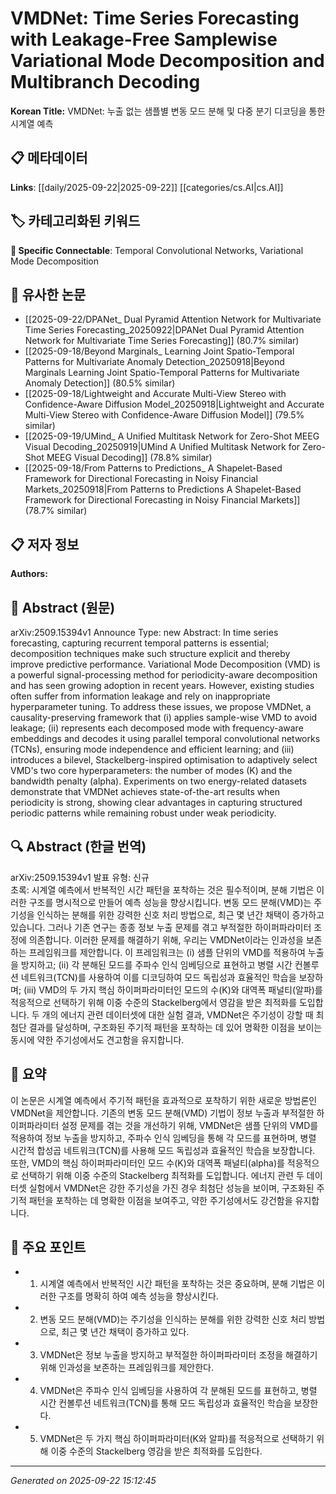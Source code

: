 # VMDNet: Time Series Forecasting with Leakage-Free Samplewise Variational Mode Decomposition and Multibranch Decoding

**Korean Title:** VMDNet: 누출 없는 샘플별 변동 모드 분해 및 다중 분기 디코딩을 통한 시계열 예측

## 📋 메타데이터

**Links**: [[daily/2025-09-22|2025-09-22]] [[categories/cs.AI|cs.AI]]

## 🏷️ 카테고리화된 키워드
**🔗 Specific Connectable**: Temporal Convolutional Networks, Variational Mode Decomposition

## 🔗 유사한 논문
- [[2025-09-22/DPANet_ Dual Pyramid Attention Network for Multivariate Time Series Forecasting_20250922|DPANet Dual Pyramid Attention Network for Multivariate Time Series Forecasting]] (80.7% similar)
- [[2025-09-18/Beyond Marginals_ Learning Joint Spatio-Temporal Patterns for Multivariate Anomaly Detection_20250918|Beyond Marginals Learning Joint Spatio-Temporal Patterns for Multivariate Anomaly Detection]] (80.5% similar)
- [[2025-09-18/Lightweight and Accurate Multi-View Stereo with Confidence-Aware Diffusion Model_20250918|Lightweight and Accurate Multi-View Stereo with Confidence-Aware Diffusion Model]] (79.5% similar)
- [[2025-09-19/UMind_ A Unified Multitask Network for Zero-Shot MEEG Visual Decoding_20250919|UMind A Unified Multitask Network for Zero-Shot MEEG Visual Decoding]] (78.8% similar)
- [[2025-09-18/From Patterns to Predictions_ A Shapelet-Based Framework for Directional Forecasting in Noisy Financial Markets_20250918|From Patterns to Predictions A Shapelet-Based Framework for Directional Forecasting in Noisy Financial Markets]] (78.7% similar)

## 📋 저자 정보

**Authors:** 

## 📄 Abstract (원문)

arXiv:2509.15394v1 Announce Type: new 
Abstract: In time series forecasting, capturing recurrent temporal patterns is essential; decomposition techniques make such structure explicit and thereby improve predictive performance. Variational Mode Decomposition (VMD) is a powerful signal-processing method for periodicity-aware decomposition and has seen growing adoption in recent years. However, existing studies often suffer from information leakage and rely on inappropriate hyperparameter tuning. To address these issues, we propose VMDNet, a causality-preserving framework that (i) applies sample-wise VMD to avoid leakage; (ii) represents each decomposed mode with frequency-aware embeddings and decodes it using parallel temporal convolutional networks (TCNs), ensuring mode independence and efficient learning; and (iii) introduces a bilevel, Stackelberg-inspired optimisation to adaptively select VMD's two core hyperparameters: the number of modes (K) and the bandwidth penalty (alpha). Experiments on two energy-related datasets demonstrate that VMDNet achieves state-of-the-art results when periodicity is strong, showing clear advantages in capturing structured periodic patterns while remaining robust under weak periodicity.

## 🔍 Abstract (한글 번역)

arXiv:2509.15394v1 발표 유형: 신규  
초록: 시계열 예측에서 반복적인 시간 패턴을 포착하는 것은 필수적이며, 분해 기법은 이러한 구조를 명시적으로 만들어 예측 성능을 향상시킵니다. 변동 모드 분해(VMD)는 주기성을 인식하는 분해를 위한 강력한 신호 처리 방법으로, 최근 몇 년간 채택이 증가하고 있습니다. 그러나 기존 연구는 종종 정보 누출 문제를 겪고 부적절한 하이퍼파라미터 조정에 의존합니다. 이러한 문제를 해결하기 위해, 우리는 VMDNet이라는 인과성을 보존하는 프레임워크를 제안합니다. 이 프레임워크는 (i) 샘플 단위의 VMD를 적용하여 누출을 방지하고; (ii) 각 분해된 모드를 주파수 인식 임베딩으로 표현하고 병렬 시간 컨볼루션 네트워크(TCN)를 사용하여 이를 디코딩하여 모드 독립성과 효율적인 학습을 보장하며; (iii) VMD의 두 가지 핵심 하이퍼파라미터인 모드의 수(K)와 대역폭 패널티(알파)를 적응적으로 선택하기 위해 이중 수준의 Stackelberg에서 영감을 받은 최적화를 도입합니다. 두 개의 에너지 관련 데이터셋에 대한 실험 결과, VMDNet은 주기성이 강할 때 최첨단 결과를 달성하며, 구조화된 주기적 패턴을 포착하는 데 있어 명확한 이점을 보이는 동시에 약한 주기성에서도 견고함을 유지합니다.

## 📝 요약

이 논문은 시계열 예측에서 주기적 패턴을 효과적으로 포착하기 위한 새로운 방법론인 VMDNet을 제안합니다. 기존의 변동 모드 분해(VMD) 기법이 정보 누출과 부적절한 하이퍼파라미터 설정 문제를 겪는 것을 개선하기 위해, VMDNet은 샘플 단위의 VMD를 적용하여 정보 누출을 방지하고, 주파수 인식 임베딩을 통해 각 모드를 표현하며, 병렬 시간적 합성곱 네트워크(TCN)를 사용해 모드 독립성과 효율적인 학습을 보장합니다. 또한, VMD의 핵심 하이퍼파라미터인 모드 수(K)와 대역폭 패널티(alpha)를 적응적으로 선택하기 위해 이중 수준의 Stackelberg 최적화를 도입합니다. 에너지 관련 두 데이터셋 실험에서 VMDNet은 강한 주기성을 가진 경우 최첨단 성능을 보이며, 구조화된 주기적 패턴을 포착하는 데 명확한 이점을 보여주고, 약한 주기성에서도 강건함을 유지합니다.

## 🎯 주요 포인트

- 1. 시계열 예측에서 반복적인 시간 패턴을 포착하는 것은 중요하며, 분해 기법은 이러한 구조를 명확히 하여 예측 성능을 향상시킨다.

- 2. 변동 모드 분해(VMD)는 주기성을 인식하는 분해를 위한 강력한 신호 처리 방법으로, 최근 몇 년간 채택이 증가하고 있다.

- 3. VMDNet은 정보 누출을 방지하고 부적절한 하이퍼파라미터 조정을 해결하기 위해 인과성을 보존하는 프레임워크를 제안한다.

- 4. VMDNet은 주파수 인식 임베딩을 사용하여 각 분해된 모드를 표현하고, 병렬 시간 컨볼루션 네트워크(TCN)를 통해 모드 독립성과 효율적인 학습을 보장한다.

- 5. VMDNet은 두 가지 핵심 하이퍼파라미터(K와 알파)를 적응적으로 선택하기 위해 이중 수준의 Stackelberg 영감을 받은 최적화를 도입한다.

---

*Generated on 2025-09-22 15:12:45*